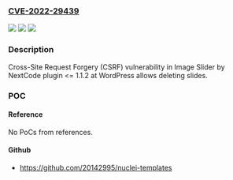 ### [CVE-2022-29439](https://cve.mitre.org/cgi-bin/cvename.cgi?name=CVE-2022-29439)
![](https://img.shields.io/static/v1?label=Product&message=Image%20Slider%20by%20NextCode%20%E2%80%93%20Photo%20%26%20Video%20SLider%20(WordPress%20plugin)&color=blue)
![](https://img.shields.io/static/v1?label=Version&message=%3C%3D%201.1.2%3C%3D%201.1.2%20&color=brighgreen)
![](https://img.shields.io/static/v1?label=Vulnerability&message=CWE-352%20Cross-Site%20Request%20Forgery%20(CSRF)&color=brighgreen)

### Description

Cross-Site Request Forgery (CSRF) vulnerability in Image Slider by NextCode plugin <= 1.1.2 at WordPress allows deleting slides.

### POC

#### Reference
No PoCs from references.

#### Github
- https://github.com/20142995/nuclei-templates

